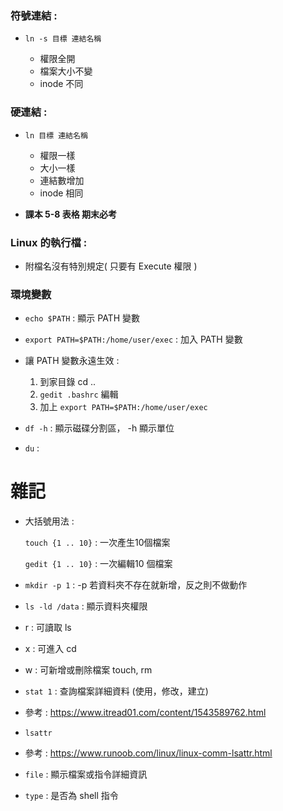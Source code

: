 

### 符號連結 :

* `ln -s 目標 連結名稱` 

  * 權限全開
  * 檔案大小不變
  * inode 不同

### 硬連結 :

* `ln 目標 連結名稱`

  * 權限一樣
  * 大小一樣
  * 連結數增加
  * inode 相同

* **課本 5-8 表格 期末必考**

### Linux 的執行檔 :

* 附檔名沒有特別規定( 只要有 Execute 權限 )

### 環境變數

 * `echo $PATH` : 顯示 PATH 變數
 
 * `export PATH=$PATH:/home/user/exec` : 加入 PATH 變數
 
 * 讓 PATH 變數永遠生效 : 
 
   1. 到家目錄 cd ..
   2. `gedit .bashrc` 編輯
   3. 加上 `export PATH=$PATH:/home/user/exec`

* `df -h` : 顯示磁碟分割區， -h 顯示單位

* `du` : 


# 雜記

* 大括號用法 :

  `touch {1 .. 10}` : 一次產生10個檔案

  `gedit {1 .. 10}` : 一次編輯10 個檔案
  
 * `mkdir -p 1` : -p 若資料夾不存在就新增，反之則不做動作
 
 * `ls -ld /data` : 顯示資料夾權限
 
  * r : 可讀取 ls
  * x : 可進入 cd
  * w : 可新增或刪除檔案 touch, rm
  
 * `stat 1` : 查詢檔案詳細資料 (使用，修改，建立)
  
  * 參考 : https://www.itread01.com/content/1543589762.html
 
 * `lsattr` 
  
  * 參考 : https://www.runoob.com/linux/linux-comm-lsattr.html
 
 
 * `file` : 顯示檔案或指令詳細資訊
 
 * `type` : 是否為 shell 指令
